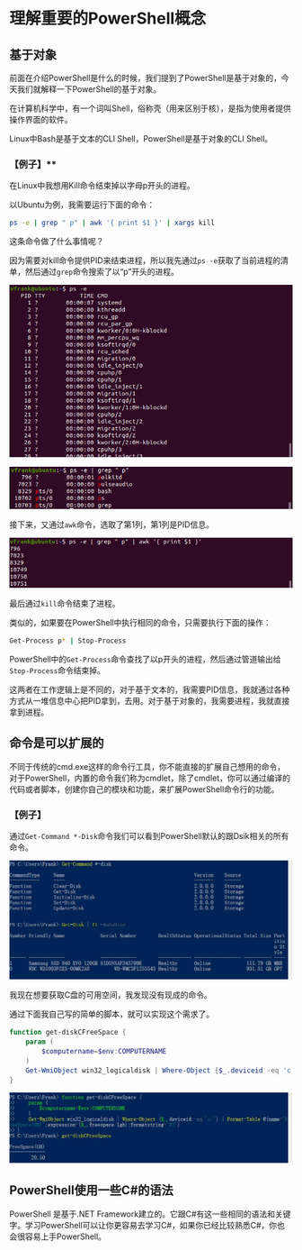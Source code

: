 
# 理解重要的PowerShell概念

## 基于对象

前面在介绍PowerShell是什么的时候，我们提到了PowerShell是基于对象的，今天我们就解释一下PowerShell的基于对象。

在计算机科学中，有一个词叫Shell，俗称壳（用来区别于核），是指为使用者提供操作界面的软件。

Linux中Bash是基于文本的CLI Shell，PowerShell是基于对象的CLI Shell。

### 【例子】**  

在Linux中我想用Kill命令结束掉以字母p开头的进程。

以Ubuntu为例，我需要运行下面的命令：

```bash
ps -e | grep " p" | awk '{ print $1 }' | xargs kill
```

这条命令做了什么事情呢？

因为需要对kill命令提供PID来结束进程，所以我先通过`ps -e`获取了当前进程的清单，然后通过`grep`命令搜索了以“p”开头的进程。

![Ubuntu:ps -e](images\ubuntu_1.png)

![Ubuntu:ps -e | grep " p"](images\ubuntu_2.png)

接下来，又通过`awk`命令，选取了第1列，第1列是PID信息。

![Ubuntu:ps -e | grep " p" | awk '{ print $1 }'](images\ubuntu_3.png)

最后通过`kill`命令结束了进程。

类似的，如果要在PowerShell中执行相同的命令，只需要执行下面的操作：

```bash
Get-Process p* | Stop-Process
```

PowerShell中的`Get-Process`命令查找了以p开头的进程，然后通过管道输出给`Stop-Process`命令结束掉。

这两者在工作逻辑上是不同的，对于基于文本的，我需要PID信息，我就通过各种方式从一堆信息中心把PID拿到，去用。对于基于对象的，我需要进程，我就直接拿到进程。

## 命令是可以扩展的

不同于传统的cmd.exe这样的命令行工具，你不能直接的扩展自己想用的命令，对于PowerShell，内置的命令我们称为cmdlet，除了cmdlet，你可以通过编译的代码或者脚本，创建你自己的模块和功能，来扩展PowerShell命令行的功能。

### 【例子】

通过`Get-Command *-Disk`命令我们可以看到PowerShell默认的跟Dsik相关的所有命令。

![extension command](images\extension_command.jpg)

我现在想要获取C盘的可用空间，我发现没有现成的命令。

通过下面我自己写的简单的脚本，就可以实现这个需求了。

```powershell
function get-diskCFreeSpace {
    param (
        $computername=$env:COMPUTERNAME
    )
    Get-WmiObject win32_logicaldisk | Where-Object {$_.deviceid -eq 'c:'} | Format-Table @{name="FreeSpace(GB)";expression={$_.freespace/1gb};formatstring='F2'}
}
```

![extension command cdisk](images\extension_command_cdisk.jpg)

## PowerShell使用一些C#的语法

PowerShell 是基于.NET Framework建立的。它跟C#有这一些相同的语法和关键字。学习PowerShell可以让你更容易去学习C#，如果你已经比较熟悉C#，你也会很容易上手PowerShell。
